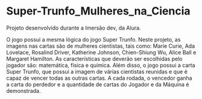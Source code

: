 # Super-Trunfo_Mulheres_na_Ciencia


Projeto desenvolvido durante a Imersão dev, da Alura. 

O jogo possui a mesma lógica do jogo Super Trunfo. Neste projeto, as imagens nas cartas são de mulheres cientistas, tais como: Marie Curie, Ada Lovelace, Rosalind Driver, Katherine Johnson, Chien-Shiung Wu, Alice Ball e Margaret Hamilton. As características que deverão ser escolhidas pelo jogador são: matemática, física e química. 
Além disso, o jogo possui a carta Super Trunfo, que possui a imagem de várias cientistas reunidas e que é capaz de vencer todas as outras cartas. 
A cada rodada, o vencedor ganha a carta do perdedor e a quantidade de cartas do Jogador e da Máquina é demonstrada. 

